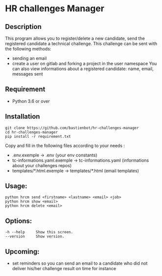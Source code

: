 # HR challenges Manager

## Description
This program allows you to register/delete a new candidate, send the registered candidate a technical challenge. This challenge can be sent with the following methods:
- sending an email
- create a user on gitlab and forking a project in the user namespace
You can also view informations about a registered candidate: name, email, messages sent

## Requirement
- Python 3.6 or over

## Installation
```
git clone https://github.com/bastienbot/hr-challenges-manager
cd hr-challenges-manager
pip install -r requirement.txt
```

Copy and fill in the following files according to your needs :
- .env.exemple -> .env (your env constants)
- tc-informations.yaml.exemple -> tc-informations.yaml (informations about your challenges repos)
- templates/\*.html.exemple -> templates/\*.html (email templates)

## Usage:
  ```
  python hrcm send <firstname> <lastname> <email> <job>
  python hrcm show <email>
  python hrcm delete <email>
  ```

## Options:
  ```
  -h --help     Show this screen.
  --version     Show version.
  ```

## Upcoming:
- set reminders so you can send an email to a candidate who did not deliver his/her challenge result on time for instance